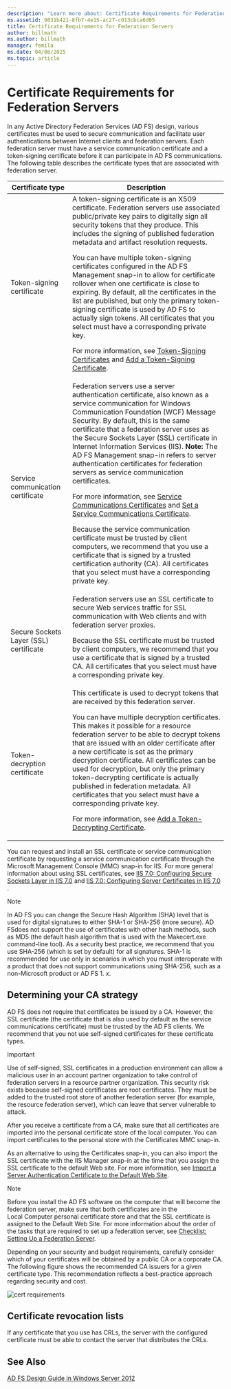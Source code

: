 ```yaml
---
description: "Learn more about: Certificate Requirements for Federation Servers"
ms.assetid: 9831b421-8fb7-4e15-ac27-c013cbca6d05
title: Certificate Requirements for Federation Servers
author: billmath
ms.author: billmath
manager: femila
ms.date: 04/08/2025
ms.topic: article
---
```


# Certificate Requirements for Federation Servers

In any Active Directory Federation Services \(AD FS\) design, various certificates must be used to secure communication and facilitate user authentications between Internet clients and federation servers. Each federation server must have a service communication certificate and a token\-signing certificate before it can participate in AD FS communications. The following table describes the certificate types that are associated with federation server.

|Certificate type|Description|
|--------------------|---------------|
|Token\-signing certificate|A token\-signing certificate is an X509 certificate. Federation servers use associated public\/private key pairs to digitally sign all security tokens that they produce. This includes the signing of published federation metadata and artifact resolution requests.<p>You can have multiple token\-signing certificates configured in the AD FS Management snap\-in to allow for certificate rollover when one certificate is close to expiring. By default, all the certificates in the list are published, but only the primary token\-signing certificate is used by AD FS to actually sign tokens. All certificates that you select must have a corresponding private key.<p>For more information, see [Token-Signing Certificates](Token-Signing-Certificates.md) and [Add a Token-Signing Certificate](../../ad-fs/deployment/Add-a-Token-Signing-Certificate.md).|
|Service communication certificate|Federation servers use a server authentication certificate, also known as a service communication for Windows Communication Foundation \(WCF\) Message Security. By default, this is the same certificate that a federation server uses as the Secure Sockets Layer \(SSL\) certificate in Internet Information Services \(IIS\). **Note:** The AD FS Management snap\-in refers to server authentication certificates for federation servers as service communication certificates.<p>For more information, see [Service Communications Certificates](Service-Communications-Certificates.md) and [Set a Service Communications Certificate](../../ad-fs/deployment/Set-a-Service-Communications-Certificate.md).<p>Because the service communication certificate must be trusted by client computers, we recommend that you use a certificate that is signed by a trusted certification authority \(CA\). All certificates that you select must have a corresponding private key.|
|Secure Sockets Layer \(SSL\) certificate|Federation servers use an SSL certificate to secure Web services traffic for SSL communication with Web clients and with federation server proxies.<p>Because the SSL certificate must be trusted by client computers, we recommend that you use a certificate that is signed by a trusted CA. All certificates that you select must have a corresponding private key.|
|Token\-decryption certificate|This certificate is used to decrypt tokens that are received by this federation server.<p>You can have multiple decryption certificates. This makes it possible for a resource federation server to be able to decrypt tokens that are issued with an older certificate after a new certificate is set as the primary decryption certificate. All certificates can be used for decryption, but only the primary token\-decrypting certificate is actually published in federation metadata. All certificates that you select must have a corresponding private key.<p>For more information, see [Add a Token-Decrypting Certificate](../../ad-fs/deployment/Add-a-Token-Decrypting-Certificate.md).|

You can request and install an SSL certificate or service communication certificate by requesting a service communication certificate through the Microsoft Management Console \(MMC\) snap\-in for IIS. For more general information about using SSL certificates, see [IIS 7.0: Configuring Secure Sockets Layer in IIS 7.0](/previous-versions/windows/it-pro/windows-server-2008-R2-and-2008/cc771438(v=ws.10)) and [IIS 7.0: Configuring Server Certificates in IIS 7.0](/previous-versions/windows/it-pro/windows-server-2008-R2-and-2008/cc732230(v=ws.10)) .

> [!NOTE]
> In AD FS you can change the Secure Hash Algorithm \(SHA\) level that is used for digital signatures to either SHA\-1 or SHA\-256 \(more secure\). AD FSdoes not support the use of certificates with other hash methods, such as MD5 \(the default hash algorithm that is used with the Makecert.exe command\-line tool\). As a security best practice, we recommend that you use SHA\-256 \(which is set by default\) for all signatures. SHA\-1 is recommended for use only in scenarios in which you must interoperate with a product that does not support communications using SHA\-256, such as a non\-Microsoft product or AD FS 1. *x*.

## Determining your CA strategy
AD FS does not require that certificates be issued by a CA. However, the SSL certificate \(the certificate that is also used by default as the service communications certificate\) must be trusted by the AD FS clients. We recommend that you not use self\-signed certificates for these certificate types.

> [!IMPORTANT]
> Use of self\-signed, SSL certificates in a production environment can allow a malicious user in an account partner organization to take control of federation servers in a resource partner organization. This security risk exists because self\-signed certificates are root certificates. They must be added to the trusted root store of another federation server \(for example, the resource federation server\), which can leave that server vulnerable to attack.

After you receive a certificate from a CA, make sure that all certificates are imported into the personal certificate store of the local computer. You can import certificates to the personal store with the Certificates MMC snap\-in.

As an alternative to using the Certificates snap\-in, you can also import the SSL certificate with the IIS Manager snap\-in at the time that you assign the SSL certificate to the default Web site. For more information, see [Import a Server Authentication Certificate to the Default Web Site](../../ad-fs/deployment/Import-a-Server-Authentication-Certificate-to-the-Default-Web-Site.md).

> [!NOTE]
> Before you install the AD FS software on the computer that will become the federation server, make sure that both certificates are in the Local Computer personal certificate store and that the SSL certificate is assigned to the Default Web Site. For more information about the order of the tasks that are required to set up a federation server, see [Checklist: Setting Up a Federation Server](../../ad-fs/deployment/Checklist--Setting-Up-a-Federation-Server.md).

Depending on your security and budget requirements, carefully consider which of your certificates will be obtained by a public CA or a corporate CA. The following figure shows the recommended CA issuers for a given certificate type. This recommendation reflects a best\-practice approach regarding security and cost.

![cert requirements](media/adfs2_fedserver_certstory_1.png)

## Certificate revocation lists
If any certificate that you use has CRLs, the server with the configured certificate must be able to contact the server that distributes the CRLs.

## See Also
[AD FS Design Guide in Windows Server 2012](AD-FS-Design-Guide-in-Windows-Server-2012.md)
